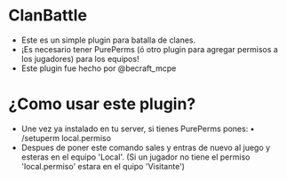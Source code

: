 # ClanBattle

- Este es un simple plugin para batalla de clanes.
- ¡Es necesario tener PurePerms (ó otro plugin para agregar permisos a los jugadores) para los equipos!
- Este plugin fue hecho por @becraft_mcpe

# ¿Como usar este plugin?

- Une vez ya instalado en tu server, si tienes PurePerms pones:
• /setuperm <jugador> local.permiso
- Despues de poner este comando sales y entras de nuevo al juego y esteras en el equipo 'Local'.
(Si un jugador no tiene el permiso 'local.permiso' estara en el quipo 'Visitante')